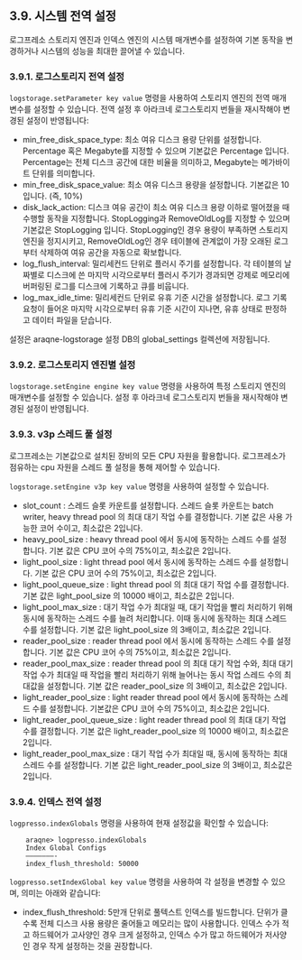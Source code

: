 ## 3.9. 시스템 전역 설정 ##

로그프레소 스토리지 엔진과 인덱스 엔진의 시스템 매개변수를 설정하여 기본 동작을 변경하거나 시스템의 성능을 최대한 끌어낼 수 있습니다.

### 3.9.1. 로그스토리지 전역 설정 ###

`logstorage.setParameter key value` 명령을 사용하여 스토리지 엔진의 전역 매개변수를 설정할 수 있습니다. 전역 설정 후 아라크네 로그스토리지 번들을 재시작해야 변경된 설정이 반영됩니다:

 * min_free_disk_space_type:  최소 여유 디스크 용량 단위를 설정합니다. Percentage 혹은 Megabyte를 지정할 수 있으며 기본값은 Percentage 입니다. Percentage는 전체 디스크 공간에 대한 비율을 의미하고, Megabyte는 메가바이트 단위를 의미합니다.
 * min_free_disk_space_value: 최소 여유 디스크 용량을 설정합니다. 기본값은 10 입니다. (즉, 10%)
 * disk_lack_action: 디스크 여유 공간이 최소 여유 디스크 용량 이하로 떨어졌을 때 수행할 동작을 지정합니다. StopLogging과 RemoveOldLog를 지정할 수 있으며 기본값은 StopLogging 입니다. StopLogging인 경우 용량이 부족하면 스토리지 엔진을 정지시키고, RemoveOldLog인 경우 테이블에 관계없이 가장 오래된 로그부터 삭제하여 여유 공간을 자동으로 확보합니다.
 * log_flush_interval: 밀리세컨드 단위로 플러시 주기를 설정합니다. 각 테이블의 날짜별로 디스크에 쓴 마지막 시각으로부터 플러시 주기가 경과되면 강제로 메모리에 버퍼링된 로그를 디스크에 기록하고 큐를 비웁니다.
 * log_max_idle_time: 밀리세컨드 단위로 유휴 기준 시간을 설정합니다. 로그 기록 요청이 들어온 마지막 시각으로부터 유휴 기준 시간이 지나면, 유휴 상태로 판정하고 데이터 파일을 닫습니다.

설정은 araqne-logstorage 설정 DB의 global_settings 컬렉션에 저장됩니다.

### 3.9.2. 로그스토리지 엔진별 설정 ###

`logstorage.setEngine engine key value` 명령을 사용하여 특정 스토리지 엔진의 매개변수를 설정할 수 있습니다. 설정 후 아라크네 로그스토리지 번들을 재시작해야 변경된 설정이 반영됩니다.

### 3.9.3. v3p 스레드 풀 설정 ###

로그프레소는 기본값으로 설치된 장비의 모든 CPU 자원을 활용합니다. 로그프레소가 점유하는 cpu 자원을 스레드 풀 설정을 통해 제어할 수 있습니다.

`logstorage.setEngine v3p key value` 명령을 사용하여 설정할 수 있습니다.

 * slot_count : 스레드 슬롯 카운트를 설정합니다. 스레드 슬롯 카운트는 batch writer, heavy thread pool 의 최대 대기 작업 수를 결정합니다. 기본 값은 사용 가능한 코어 수이고, 최소값은 2입니다.
 * heavy_pool_size : heavy thread pool 에서 동시에 동작하는 스레드 수를 설정합니다. 기본 값은 CPU 코어 수의 75%이고, 최소값은 2입니다.
 * light_pool_size : light thread pool 에서 동시에 동작하는 스레드 수를 설정합니다. 기본 값은 CPU 코어 수의 75%이고, 최소값은 2입니다.
 * light_pool_queue_size : light thread pool 의 최대 대기 작업 수를 결정합니다. 기본 값은 light_pool_size 의 10000 배이고, 최소값은 2입니다.
 * light_pool_max_size : 대기 작업 수가 최대일 때, 대기 작업을 빨리 처리하기 위해 동시에 동작하는 스레드 수를 늘려 처리합니다. 이때 동시에 동작하는 최대 스레드 수를 설정합니다. 기본 값은 light_pool_size 의 3배이고, 최소값은 2입니다.
 * reader_pool_size : reader thread pool 에서 동시에 동작하는 스레드 수를 설정합니다. 기본 값은 CPU 코어 수의 75%이고, 최소값은 2입니다.
 * reader_pool_max_size : reader thread pool 의 최대 대기 작업 수와, 최대 대기 작업 수가 최대일 때 작업을 빨리 처리하기 위해 늘어나는 동시 작업 스레드 수의 최대값을 설정합니다. 기본 값은 reader_pool_size 의 3배이고, 최소값은 2입니다.
 * light_reader_pool_size : light reader thread pool 에서 동시에 동작하는 스레드 수를 설정합니다. 기본값은 CPU 코어 수의 75%이고, 최소값은 2입니다.
 * light_reader_pool_queue_size : light reader thread pool 의 최대 대기 작업 수를 결정합니다. 기본 값은 light_reader_pool_size 의 10000 배이고, 최소값은 2입니다.
 * light_reader_pool_max_size : 대기 작업 수가 최대일 때, 동시에 동작하는 최대 스레드 수를 설정합니다. 기본 값은 light_reader_pool_size 의 3배이고, 최소값은 2입니다.

### 3.9.4. 인덱스 전역 설정 ###

`logpresso.indexGlobals` 명령을 사용하여 현재 설정값을 확인할 수 있습니다:

~~~~
    araqne> logpresso.indexGlobals
    Index Global Configs
    ———————-
    index_flush_threshold: 50000
~~~~

`logpresso.setIndexGlobal key value` 명령을 사용하여 각 설정을 변경할 수 있으며, 의미는 아래와 같습니다:

 * index_flush_threshold: 5만개 단위로 풀텍스트 인덱스를 빌드합니다. 단위가 클수록 전체 디스크 사용 용량은 줄어들고 메모리는 많이 사용합니다. 인덱스 수가 적고 하드웨어가 고사양인 경우 크게 설정하고, 인덱스 수가 많고 하드웨어가 저사양인 경우 작게 설정하는 것을 권장합니다.


